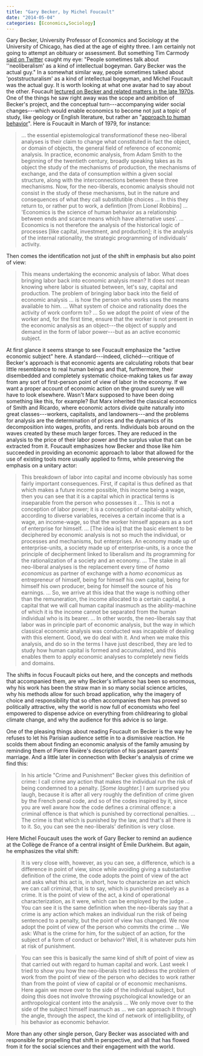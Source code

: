 ```yaml
---
title: "Gary Becker, by Michel Foucault"
date: "2014-05-04"
categories: [Economics,Sociology]
---
```


Gary Becker, University Professor of Economics and Sociology at the University of Chicago, has died at the age of eighty three. I am certainly not going to attempt an obituary or assessment. But something Tim Carmody [said on Twitter](https://twitter.com/tcarmody/status/463022768209285120) caught my eye: "People sometimes talk about ''neoliberalism' as a kind of intellectual bogeyman. Gary Becker was the actual guy." In a somewhat similar way, people sometimes talked about 'poststructuralism' as a kind of intellectual bogeyman, and Michel Foucault was the actual guy. It is worth looking at what one avatar had to say about the other. Foucault [lectured on Becker and related matters in the late 1970s](http://www.amazon.com/The-Birth-Biopolitics-Lectures-1978--1979/dp/0312203411/). One of the things he saw right away was the scope and ambition of Becker's project, and the conceptual turn---accompanying wider social changes---which would enable economics to become not just a topic of study, like geology or English literature, but rather an "[approach to human behavior](http://www.amazon.com/The-Economic-Approach-Human-Behavior/dp/0226041123)". Here is Foucault in March of 1979, for instance:

> ... the essential epistemological transformationof these neo-liberal analyses is their claim to change what constituted in fact the object, or domain of objects, the general field of reference of economic analysis. In practice, economic analysis, from Adam Smith to the beginning of the twentieth century, broadly speaking takes as its object the study of the mechanisms of production, the mechanisms of exchange, and the data of consumption within a given social structure, along with the interconnections between these three mechanisms. Now, for the neo-liberals, economic analysis should not consist in the study of these mechanisms, but in the nature and consequences of what they call substitutible choices ... In this they return to, or rather put to work, a defintion [from Lionel Robbins] ... 'Economics is the science of human behavior as a relationship between ends and scarce means which have alternative uses'. ... Economics is not therefore the analysis of the historical logic of processes [like capital, investment, and production]; it is the analysis of the internal rationality, the strategic programming of individuals' activity.

Then comes the identification not just of the shift in emphasis but also point of view:

> This means undertaking the economic analysis of labor. What does bringing labor back into economic analysis mean? It does not mean knowing where labor is situated between, let's say, capital and production. The problem of bringing labor back into the field of economic analysis ... is how the person who works uses the means available to him. ... What system of choice and rationality does the activity of work conform to? ... So we adopt the point of view of the worker and, for the first time, ensure that the worker is not present in the economic analysis as an object---the object of supply and demand in the form of labor power---but as an active economic subject.

At first glance it seems strange to see Foucault emphasize the "active economic subject" here. A standard---indeed, clichéd---critique of Becker's approach is that economic agents are calculating robots that bear little resemblance to real human beings and that, furthermore, their disembedded and completely systematic choice-making takes us far away from any sort of first-person point of view of labor in the economy. If we want a proper account of economic action on the ground surely we will have to look elsewhere. Wasn't Marx supposed to have been doing something like this, for example? But Marx inherited the classical economics of Smith and Ricardo, where economic actors divide quite naturally into great classes---workers, capitalists, and landowners---and the problems for analysis are the determination of prices and the dynamics of its decomposition into wages, profits, and rents. Individuals bob around on the waves created by these much larger forces. They are reduced in the analysis to the price of their labor power and the surplus value that can be extracted from it. Foucault emphasizes how Becker and those like him succeeded in providing an economic approach to labor that allowed for the use of existing tools more usually applied to firms, while preserving the emphasis on a unitary actor:

> This breakdown of labor into capital and income obviously has some fairly important consequences. First, if capital is thus defined as that which makes a future income possible, this income being a wage, then you can see that it is a capital which in practical terms is inseparable from the person who possesses it ... This is not a conception of labor power; it is a conception of capital-ability which, according to diverse variables, receives a certain income that is a wage, an income-wage, so that the worker himself appears as a sort of enterprise for himself. ... [The idea is] that the basic element to be deciphered by economic analysis is not so much the individual, or processes and mechanisms, but enterprises. An economy made up of enterprise-units, a society made up of enterprise-units, is a once the principle of decipherment linked to liberalism and its programming for the rationalization of a society and an economy. ... The stake in all neo-liberal analyses is the replacement every time of *homo economicus* as partner of exchange with a *homo economicus* as entrepreneur of himself, being for himself his own capital, being for himself his own producer, being for himself the source of his earnings. ... So, we arrive at this idea that the wage is nothing other than the remuneration, the income allocated to a certain capital, a capital that we will call human capital inasmuch as the ability-machine of which it is the income cannot be separated from the human individual who is its bearer. ... In other words, the neo-liberals say that labor was in principle part of economic analysis, but the way in which classical economic analysis was conducted was incapable of dealing with this element. Good, we do deal with it. And when we make this analysis, and do so in the terms I have just described, they are led to study how human capital is formed and accumulated, and this enables them to apply economic analyses to completely new fields and domains.

The shifts in focus Foucault picks out here, and the concepts and methods that accompanied them, are why Becker's influence has been so enormous, why his work has been the straw man in so many social science articles, why his methods allow for such broad application, why the imagery of choice and responsibility that so often accompanies them has proved so politically attractive, why the world is now full of economists who feel empowered to dispense advice on everything from childrearing to global climate change, and why the audience for this advice is so large.

One of the pleasing things about reading Foucault on Becker is the way he refuses to let his Parisian audience settle in to a dismissive reaction. He scolds them about finding an economic analysis of the family amusing by reminding them of Pierre Rivière's description of his peasant parents' marriage. And a little later in connection with Becker's analysis of crime we find this:

> In his article "Crime and Punishment" Becker gives this definition of crime: I call crime any action that makes the individual run the risk of being condemned to a penalty. [*Some laughter.*] I am surprised you laugh, because it is after all very roughly the definition of crime given by the French penal code, and so of the codes inspired by it, since you are well aware how the code defines a criminal offence: a criminal offence is that which is punished by correctional penalties. ... The crime is that which is punished by the law, and that's all there is to it. So, you can see the neo-liberals' definition is very close.

Here Michel Foucault uses the work of Gary Becker to remind an audience at the Collège de France of a central insight of Èmile Durkheim. But again, he emphasizes the vital shift:

> It is very close with, however, as you can see, a difference, which is a difference in point of view, since while avoiding giving a substantive definition of the crime, the code adopts the point of view of the act and asks what this act is, in short, how to characterize an act which we can call criminal, that is to say, which is punished precisely as a crime. It is the point of view of the act, a kind of operational characterization, as it were, which can be employed by the judge ... You can see it is the same definition when the neo-liberals say that a crime is any action which makes an individual run the risk of being sentenced to a penalty, but the point of view has changed. We now adopt the point of view of the person who commits the crime ... We ask: What is the crime for him, for the subject of an action, for the subject of a form of conduct or behavior? Well, it is whatever puts him at risk of punishment.

> You can see this is basically the same kind of shift of point of view as that carried out with regard to human capital and work. Last week I tried to show you how the neo-liberals tried to address the problem of work from the point of view of the person who decides to work rather than from the point of view of capital or of economic mechanisms. Here again we move over to the side of the individual subject, but doing this does not involve throwing psychological knowledge or an anthropological content into the analysis ... We only move over to the side of the subject himself inasmuch as ... we can approach it through the angle, through the aspect, the kind of network of intelligibility, of his behavior as economic behavior.

More than any other single person, Gary Becker was associated with and responsible for propelling that shift in perspective, and all that has flowed from it for the social sciences and their engagement with the world. 
